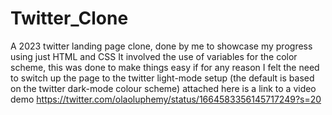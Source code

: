 # Twitter_Clone
A 2023 twitter landing page clone, done by me to showcase my progress using just HTML and CSS 
It involved the use of variables for the color scheme,
this was done to make things easy if for any reason I felt the need to switch up the page to the twitter light-mode setup (the default is based on the twitter dark-mode colour scheme)
attached here is a link to a video demo https://twitter.com/olaoluphemy/status/1664583356145717249?s=20
